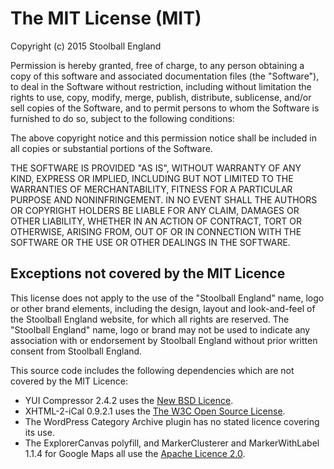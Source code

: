 # The MIT License (MIT)

Copyright (c) 2015 Stoolball England

Permission is hereby granted, free of charge, to any person obtaining a copy of this software and associated documentation files (the "Software"), to deal in the Software without restriction, including without limitation the rights to use, copy, modify, merge, publish, distribute, sublicense, and/or sell copies of the Software, and to permit persons to whom the Software is furnished to do so, subject to the following conditions:

The above copyright notice and this permission notice shall be included in all copies or substantial portions of the Software.

THE SOFTWARE IS PROVIDED "AS IS", WITHOUT WARRANTY OF ANY KIND, EXPRESS OR IMPLIED, INCLUDING BUT NOT LIMITED TO THE WARRANTIES OF MERCHANTABILITY, FITNESS FOR A PARTICULAR PURPOSE AND NONINFRINGEMENT. IN NO EVENT SHALL THE AUTHORS OR COPYRIGHT HOLDERS BE LIABLE FOR ANY CLAIM, DAMAGES OR OTHER LIABILITY, WHETHER IN AN ACTION OF CONTRACT, TORT OR OTHERWISE, ARISING FROM, OUT OF OR IN CONNECTION WITH THE SOFTWARE OR THE USE OR OTHER DEALINGS IN THE SOFTWARE.

## Exceptions not covered by the MIT Licence

This license does not apply to the use of the "Stoolball England" name, logo or other brand elements, including the design, layout and look-and-feel of the Stoolball England  website, for which all rights are reserved. The "Stoolball England" name, logo or brand may not be used to indicate any association with or endorsement by Stoolball England without prior written consent from Stoolball England.

This source code includes the following dependencies which are not covered by the MIT Licence:

* YUI Compressor 2.4.2 uses the [New BSD Licence](http://framework.zend.com/license/new-bsd).
* XHTML-2-iCal 0.9.2.1 uses the [The W3C Open Source License](http://www.w3.org/Consortium/Legal/copyright-software-19980720).
* The WordPress Category Archive plugin has no stated licence covering its use.
* The ExplorerCanvas polyfill, and MarkerClusterer and MarkerWithLabel 1.1.4 for Google Maps all use the [Apache Licence 2.0](http://www.apache.org/licenses/LICENSE-2.0).